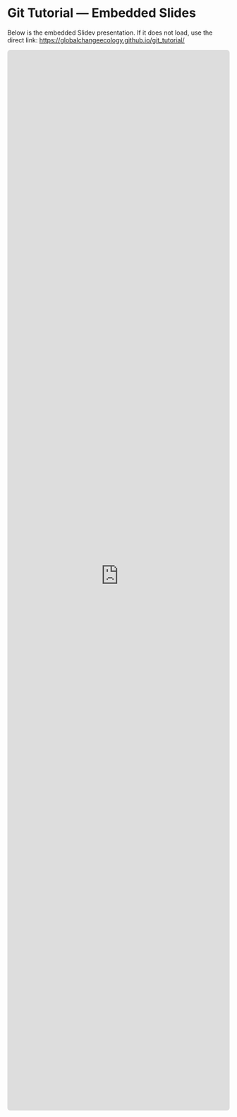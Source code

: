 # Git Tutorial — Embedded Slides

Below is the embedded Slidev presentation. If it does not load, use the direct link: https://globalchangeecology.github.io/git_tutorial/

<div style="position: relative; padding-bottom: 60vh; height: 0; overflow: hidden;">
  <iframe
    src="https://globalchangeecology.github.io/git_tutorial/"
    title="Git Tutorial Slides"
    loading="lazy"
    allowfullscreen
    style="position: absolute; top: 0; left: 0; width: 100%; height: 100%; border: 1px solid var(--md-default-fg-color--lightest); border-radius: 6px;"
  ></iframe>
</div>

